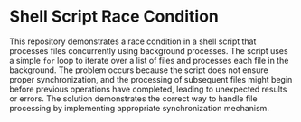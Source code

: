 # Shell Script Race Condition

This repository demonstrates a race condition in a shell script that processes files concurrently using background processes. The script uses a simple `for` loop to iterate over a list of files and processes each file in the background.  The problem occurs because the script does not ensure proper synchronization, and the processing of subsequent files might begin before previous operations have completed, leading to unexpected results or errors.  The solution demonstrates the correct way to handle file processing by implementing appropriate synchronization mechanism.